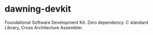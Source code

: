 # dawning-devkit
Foundational Software Development Kit. Zero dependency: C standard Library, Cross Architecture Assembler.
